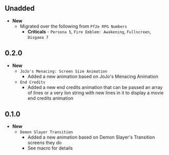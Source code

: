 ## Unadded

- **New**
  - Migrated over the following from `Pf2e RPG Numbers`
    - **Criticals** - `Persona 5`, `Fire Emblem: Awakening`, `Fullscreen`, `Disgaea 7`

## 0.2.0

- **New**
  - `JoJo's Menacing: Screen Size Animation`
    - Added a new animation based on JoJo's Menacing Animation
  - `End Credits`
    - Added a new end credits animation that can be passed an array of lines or a very lon string with new lines in it to display a movie end credits animation

## 0.1.0

- **New**
  - `Demon Slayer Transition`
    - Added a new animation based on Demon Slayer's Transition screens they do
    - See macro for details
